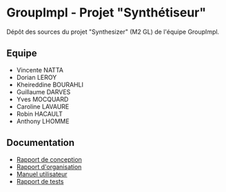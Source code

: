 # GroupImpl - Projet "Synthétiseur"
Dépôt des sources du projet "Synthesizer" (M2 GL) de l'équipe GroupImpl.

## Equipe
- Vincente NATTA
- Dorian LEROY
- Kheireddine BOURAHLI
- Guillaume DARVES
- Yves MOCQUARD
- Caroline LAVAURE
- Robin HACAULT
- Anthony LHOMME

## Documentation
 - [Rapport de conception](https://bitbucket.org/groupimpl/projectsynthesizer/src/3b5734cf9ec7094250cea0e00fd949af6c00dcaf/rapports/Synthetiseur-Conception.pdf?at=master)
 - [Rapport d'organisation](https://bitbucket.org/groupimpl/projectsynthesizer/src/3b5734cf9ec7094250cea0e00fd949af6c00dcaf/rapports/Rapportdorganisation.pdf?at=master)
 - [Manuel utilisateur](https://bitbucket.org/groupimpl/projectsynthesizer/src/3b5734cf9ec7094250cea0e00fd949af6c00dcaf/rapports/ManuelUtilisateurSynthesizer.pdf?at=master)
 - [Rapport de tests](https://bitbucket.org/groupimpl/projectsynthesizer/src/3b5734cf9ec7094250cea0e00fd949af6c00dcaf/rapports/Rapportdetest.pdf?at=master)